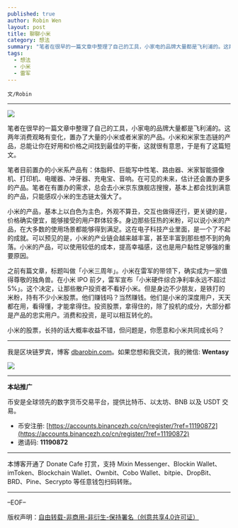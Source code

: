 ```yaml
---
published: true
author: Robin Wen
layout: post
title: 聊聊小米
category: 想法
summary: "笔者在很早的一篇文章中整理了自己的工具，小家电的品牌大量都是飞利浦的。这两年消费观略有变化，置办了大量的小米或者米家的产品。小米和米家生态链的产品，总能让你在好用和价格之间找到最佳的平衡，这就很有意思，于是有了这篇短文。小米的股票，长持的话大概率收益不错，但问题是，你愿意和小米共同成长吗？"
tags:
  - 想法
  - 小米
  - 雷军
---
```


`文/Robin`

***

![](https://cdn.dbarobin.com/ztcdzw7.png)

笔者在很早的一篇文章中整理了自己的工具，小家电的品牌大量都是飞利浦的。这两年消费观略有变化，置办了大量的小米或者米家的产品。小米和米家生态链的产品，总能让你在好用和价格之间找到最佳的平衡，这就很有意思，于是有了这篇短文。

笔者目前置办的小米系产品有：体脂秤、巨能写中性笔、路由器、米家智能摄像机、打印机、电暖器、冲牙器、充电宝、音响。在可见的未来，估计还会置办更多的产品。笔者在有置办的需求，总会去小米京东旗舰店搜搜，基本上都会找到满意的产品，只能感叹小米的生态链太强大了。

小米的产品，基本上以白色为主色，外观不算丑，交互也做得还行，更关键的是，价格确实便宜，能够接受的用户群体较多。身边那些狂热的米粉，可以说小米的产品，在大多数的使用场景都能够得到满足。这在电子科技产业里面，是一个了不起的成就。可以预见的是，小米的产业链会越来越丰富，甚至丰富到那些想不到的角落。小米的产品，可以使用较低的成本，提高幸福感，这也是用户黏性足够强的重要原因。

之前有篇文章，标题叫做「小米三周年」。小米在雷军的带领下，确实成为一家值得尊敬的独角兽。在小米 IPO 前夕，雷军宣布「小米硬件综合净利率永远不超过 5%」。这个决定，让那些散户投资者不看好小米。但是身边不少朋友，是铁打的米粉，持有不少小米股票。他们赚钱吗？当然赚钱。他们是小米的深度用户，天天都在用，看得懂，才能拿得住。投资股票，拿得住的，除了投机的成分，大部分都是产品的忠实用户。消费和投资，是可以相互转化的。

小米的股票，长持的话大概率收益不错，但问题是，你愿意和小米共同成长吗？

***

我是区块链罗宾，博客 [dbarobin.com](https://dbarobin.com/)。如果您想和我交流，我的微信: **Wentasy**

![](https://cdn.dbarobin.com/v4yywe2.png)

***

**本站推广**

币安是全球领先的数字货币交易平台，提供比特币、以太坊、BNB 以及 USDT 交易。

* 币安注册: [https://accounts.binancezh.co/cn/register/?ref=11190872](https://accounts.binancezh.co/cn/register/?ref=11190872)
* 邀请码: **11190872**

***

本博客开通了 Donate Cafe 打赏，支持 Mixin Messenger、Blockin Wallet、imToken、Blockchain Wallet、Ownbit、Cobo Wallet、bitpie、DropBit、BRD、Pine、Secrypto 等任意钱包扫码转账。

<center>
    <div class="--donate-button"
         data-button-id="f8b9df0d-af9a-460d-8258-d3f435445075"
    ></div>
</center>

***

–EOF–

版权声明：[自由转载-非商用-非衍生-保持署名（创意共享4.0许可证）](http://creativecommons.org/licenses/by-nc-nd/4.0/deed.zh)